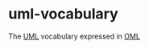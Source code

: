 # uml-vocabulary
The [UML](https://www.omg.org/spec/UML/) vocabulary expressed in [OML](https://opencaesar.github.io/oml/)



